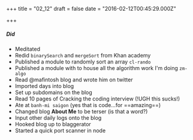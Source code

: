 
+++
title = "02_12"
draft = false
date = "2016-02-12T00:45:29.000Z"

+++
##### Did
- Meditated
- Redid `binarySearch` and `mergeSort` from Khan academy
- Published a module to randomly sort an array `cl-rando`
- Published a module with to house all the algorithm work I'm doing `zm-algo`
- Read @mafintosh blog and wrote him on twitter
- Imported days into blog
- Set up subdomains on the blog
- Read 10 pages of Cracking the coding interview (!UGH this sucks!)
- Ate at `banh-mi saigon`  (yes that is code...for ==amazing==)
- Changed blog __About Me__ to be terser (is that a word?)
- Input other daily logs onto the blog
- Hooked blog up to blaggerator
- Started a quick port scanner in node


